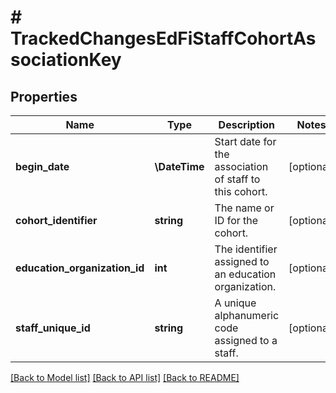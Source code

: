 # # TrackedChangesEdFiStaffCohortAssociationKey

## Properties

Name | Type | Description | Notes
------------ | ------------- | ------------- | -------------
**begin_date** | **\DateTime** | Start date for the association of staff to this cohort. | [optional]
**cohort_identifier** | **string** | The name or ID for the cohort. | [optional]
**education_organization_id** | **int** | The identifier assigned to an education organization. | [optional]
**staff_unique_id** | **string** | A unique alphanumeric code assigned to a staff. | [optional]

[[Back to Model list]](../../README.md#models) [[Back to API list]](../../README.md#endpoints) [[Back to README]](../../README.md)
